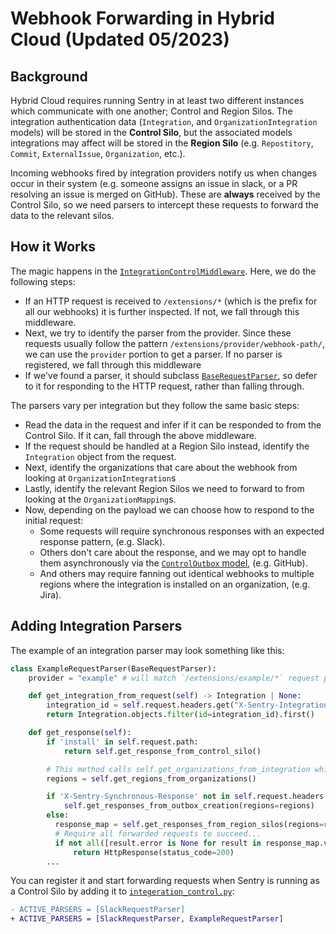 # Webhook Forwarding in Hybrid Cloud (Updated 05/2023)

## Background

Hybrid Cloud requires running Sentry in at least two different instances which communicate with one another; Control and Region Silos. The integration authentication data (`Integration`, and `OrganizationIntegration` models) will be stored in the **Control Silo**, but the associated models integrations may affect will be stored in the **Region Silo** (e.g. `Repostitory`, `Commit`, `ExternalIssue`, `Organization`, etc.).

Incoming webhooks fired by integration providers notify us when changes occur in their system (e.g. someone assigns an issue in slack, or a PR resolving an issue is merged on GitHub). These are **always** received by the Control Silo, so we need parsers to intercept these requests to forward the data to the relevant silos.

## How it Works

The magic happens in the [`IntegrationControlMiddleware`](src/sentry/middleware/integrations/integration_control.py). Here, we do the following steps:

- If an HTTP request is received to `/extensions/*`  (which is the prefix for all our webhooks) it is further inspected. If not, we fall through this middleware.
- Next, we try to identify the parser from the provider. Since these requests usually follow the pattern `/extensions/provider/webhook-path/`, we can use the `provider` portion to get a parser. If no parser is registered, we fall through this middleware
- If we've found a parser, it should subclass [`BaseRequestParser`](src/sentry/middleware/integrations/parsers/base.py), so defer to it for responding to the HTTP request, rather than falling through.

The parsers vary per integration but they follow the same basic steps:

- Read the data in the request and infer if it can be responded to from the Control Silo. If it can, fall through the above middleware.
- If the request should be handled at a Region Silo instead, identify the `Integration` object from the request.
- Next, identify the organizations that care about the webhook from looking at `OrganizationIntegration`s
- Lastly, identify the relevant Region Silos we need to forward to from looking at the `OrganizationMapping`s.
- Now, depending on the payload we can choose how to respond to the initial request:
  - Some requests will require synchronous responses with an expected response pattern, (e.g. Slack).
  - Others don't care about the response, and we may opt to handle them asynchronously via the [`ControlOutbox` model](src/sentry/models/outbox.py), (e.g. GitHub).
  - And others may require fanning out identical webhooks to multiple regions where the integration is installed on an organization, (e.g. Jira).


## Adding Integration Parsers

The example of an integration parser may look something like this:

```python
class ExampleRequestParser(BaseRequestParser):
    provider = "example" # will match `/extensions/example/*` request paths

    def get_integration_from_request(self) -> Integration | None:
        integration_id = self.request.headers.get("X-Sentry-Integration-Id")
        return Integration.objects.filter(id=integration_id).first()

    def get_response(self):
        if 'install' in self.request.path:
            return self.get_response_from_control_silo()

        # This method calls self.get_organizations_from_integration which calls self.get_integration_from_request.
        regions = self.get_regions_from_organizations()

        if 'X-Sentry-Synchronous-Response' not in self.request.headers:
            self.get_responses_from_outbox_creation(regions=regions)
        else:
          response_map = self.get_responses_from_region_silos(regions=regions)
          # Require all forwarded requests to succeed...
          if not all([result.error is None for result in response_map.values()])
              return HttpResponse(status_code=200)
        ...
```

You can register it and start forwarding requests when Sentry is running as a Control Silo by adding it to [`integeration_control.py`](src/sentry/middleware/integrations/integration_control.py):

```diff
- ACTIVE_PARSERS = [SlackRequestParser]
+ ACTIVE_PARSERS = [SlackRequestParser, ExampleRequestParser]
```
